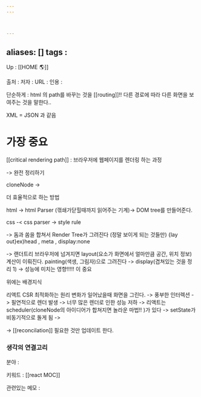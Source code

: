```yaml
---
---



---
```

aliases: []
tags : 
---
Up : [[HOME 🌎]]

출처 :
저자 :
URL : 
인용 : 

단순하게 : html 의 path를 바꾸는 것을 [[routing]]!! 다른 경로에 따라 다른 화면을 보여주는 것을 말한다..

XML = JSON 과 같음

# 가장 중요
[[critical rendering path]] : 브라우저에 웹페이지를 렌더링 하는 과정

-> 완전 정리하기


cloneNode -> 

더 효율적으로 하는 방법

html -> html Parser (꺾쇄가닫힐때까지 읽어주는 기계)-> DOM tree를 만들어준다. 

css -< css parser -> style rule

-> 돔과 쏨을 합쳐서 Render Tree가 그려진다 (정말 보이게 되는 것들만) {lay out}ex)head , meta , display:none

-> 랜더트리 브라우저에 넘겨지면 layout(요소가 화면에서 얼마만큼 공간, 위치 정보) 계산이 이뤄진다. painting(색생, 그림자)으로 그려진다 -> display(겹쳐있는 것을 정리 1)
-> 성능에 미치는 영향!!!!! 이 중요


위에는 배경지식 

리액트 CSR 최적화하는 원리 
변화가 일어났을때 화면을 그린다. -> 풍부한 인터렉션 -> 필연적으로 렌더 발생 -> 너무 많은 렌더로 인한 성능 저하 -> 리액트는 scheduler(cloneNode의 아이디어가 합쳐지면 놀라운 마법!! )가 있다 -> setState가 비동기적으로 돌게 됨 -> 

-> [[reconcilation]] 필요한 것만 업데이트 한다.






























### 생각의 연결고리
분야 :

키워드 : [[react MOC]] 


관련있는 메모 :
